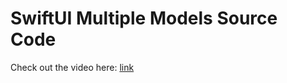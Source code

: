 # SwiftUI Multiple Models Source Code

Check out the video here: [link](https://youtu.be/jXIfcZzQYEw)
